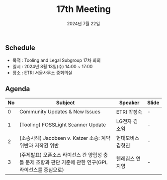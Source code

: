 ﻿---
title: "17th Meeting"
linkTitle: "17th Meeting"
weight: 1
date: 2024년 7월 22일
type: docs
categories: ["Tooling&Legal"]
tags: ["FOSSLight", "Jacobsen vs. Katzer", "GPL"]
description: Tooling & Legal Subgroup 17th Meeting
---

## Schedule

* 목적 : Tooling and Legal Subgroup 17차 회의
* 일시 : 2024년 8월 13일(수) 14:00 ~ 17:00
* 장소 : ETRI 서울사무소 중회의실


## Agenda
| No | Subject           | Speaker | Slide |
|----|-----------------|------|------|
| 0  | Community Updates & New Issues | ETRI 박정숙 | - |
| 1  | (Tooling) FOSSLight Scanner Update | LG전자 김소임 | - |
| 2  | (소송사례) Jacobsen v. Katzer 소송: 계약위반과 저작권 위반 | 현대모비스 김형진 | - |
| 3  | (주제발표) 오픈소스 라이선스 간 양립성 충돌 문제 조항과 판단 기준에 관한 연구(GPL 라이선스를 중심으로) | 텔레칩스 연지영 | - |


<!-- 

## Attendees

## Meeting Minutes

## Photo Gallery

<div ><span class="image fit">
</span></div> -->